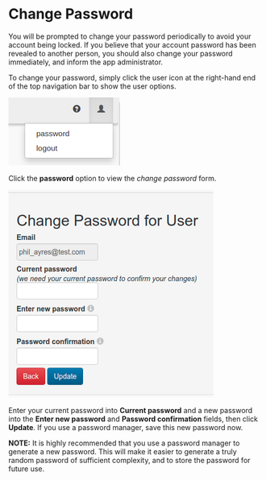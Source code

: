 # Change Password

You will be prompted to change your password periodically to avoid your account being locked. If you believe that your account password has been revealed to another person, you should also change your password immediately, and inform the app administrator.

To change your password, simply click the user icon at the right-hand end of the top navigation bar to show the user options.

![user icon](images/user-logout-dropdown.png)

Click the **password** option to view the _change password_ form.

![Change Password Form](images/change-password-form.png)

Enter your current password into **Current password** and a new password into the **Enter new password** and **Password confirmation** fields, then click **Update**. If you use a password manager, save this new password now.

**NOTE:** It is highly recommended that you use a password manager to generate a new password. This will make it easier to generate a truly random password of sufficient complexity, and to store the password for future use.
